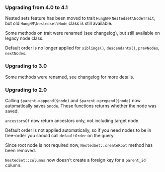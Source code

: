 ### Upgrading from 4.0 to 4.1

Nested sets feature has been moved to trait `HungNM\Nestedset\NodeTrait`, but
old `HungNM\Nestedset\Node` class is still available.

Some methods on trait were renamed (see changelog), but still available on legacy
node class.

Default order is no longer applied for `siblings()`, `descendants()`, 
`prevNodes`, `nextNodes`.

### Upgrading to 3.0

Some methods were renamed, see changelog for more details.

### Upgrading to 2.0

Calling `$parent->append($node)` and `$parent->prepend($node)` now automatically
saves `$node`. Those functions returns whether the node was saved.

`ancestorsOf` now return ancestors only, not including target node.

Default order is not applied automatically, so if you need nodes to be in tree-order
you should call `defaultOrder` on the query.

Since root node is not required now, `NestedSet::createRoot` method has been removed.

`NestedSet::columns` now doesn't create a foreign key for a `parent_id` column.
